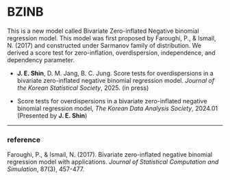 # BZINB 

This is a new model called Bivariate Zero-inflated Negative binomial regression model. This model was first proposed by Faroughi, P., & Ismail, N. (2017) and constructed under Sarmanov family of distribution. We derived a score test for zero-inflation, overdispersion, independence, and dependency parameter.

* **J. E. Shin**, D. M. Jang, B. C. Jung. Score tests for overdispersions in a bivariate zero-inflated negative binomial regression model. *Journal of the Korean Statistical Society*, 2025. (in press)

* Score tests for overdispersions in a bivariate zero-inflated negative binomial regression model, *The Korean Data Analysis Society*, 2024.01 (Presented by **J. E. Shin**)

---
### reference

Faroughi, P., & Ismail, N. (2017). Bivariate zero-inflated negative binomial regression model with applications. *Journal of Statistical Computation and Simulation*, 87(3), 457-477.
